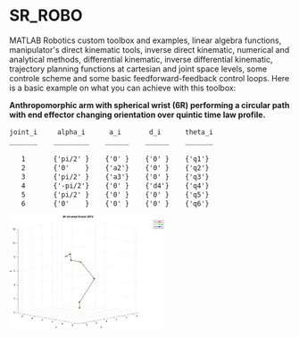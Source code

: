 # SR_ROBO

MATLAB Robotics custom toolbox and examples, linear algebra functions, manipulator's direct kinematic tools, inverse direct kinematic, numerical and analytical methods, differential kinematic, inverse differential kinematic, trajectory planning functions at cartesian and joint space levels, some controle scheme and some basic feedforward-feedback control loops. 
Here is a basic example on what you can achieve with this toolbox:

**Anthropomorphic arm with spherical wrist (6R) performing a circular path with end effector changing orientation over quintic time law profile.**

    joint_i     alpha_i      a_i       d_i      theta_i
    _______    _________    ______    ______    _______

       1       {'pi/2' }    {'0' }    {'0' }    {'q1'} 
       2       {'0'    }    {'a2'}    {'0' }    {'q2'} 
       3       {'pi/2' }    {'a3'}    {'0' }    {'q3'} 
       4       {'-pi/2'}    {'0' }    {'d4'}    {'q4'} 
       5       {'pi/2' }    {'0' }    {'0' }    {'q5'} 
       6       {'0'    }    {'0' }    {'0' }    {'q6'} 
       
 <p float="left">
  <img src="/IMAGES/uni_rrobot_u10.png" width="55%" title=" "/>
</p>
